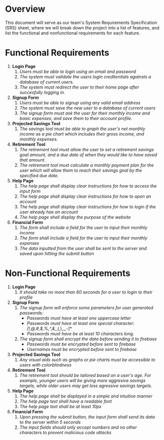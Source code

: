# Overview
This document will serve as our team's System Requirements Specification (SRS) sheet, where we will break down the project into a list of features, and list the 
functional and nonfunctional requirements for each feature.
# Functional Requirements
1. **Login Page**
    1. *Users must be able to login using an email and password*
    2. *The system must validate the users login creditentials againsts a database of current users.*
    3. *The system must redirect the user to their home page after succesfully logging in.*
2. **Signup Form**
     1. *Users must be able to signup using any valid email address*
     2. *The system must save the new user to a database of current users*
     3. *The signup form must ask the user for their monthly income and basic expenses, and save them to their account profile.*
4. **Projected Savings Tool**
    1. *The savings tool must be able to graph the user's net monthly income as a pie chart which includes their gross income, and monthly expenses.*
5. **Retirement Tool**
     1. *The retirement tool must allow the user to set a retirement savings goal amount, and a due date of when they would like to have saved that amount.*
     2. *The retirement tool must calculate a monthly payment plan for the user which will allow them to reach their savings goal by the specified due date.*
6. **Help Page**
	1. *The help page shall display clear instructions for how to access the input form*
	2. *The help page shall display clear instructions for how to open an account*
	3. *The help page shall display clear instructions for how to login if the user already has an account*
	4. *The help page shall display the purpose of the website*
7. **Financial Form**
	1. *The form shall include a field for the user to input their monthly income*
	2. *The form shall include a field for the user to input their monthly expenses*
	3. *The data inputted from the user shall be sent to the server and saved upon hitting the submit button*
# Non-Functional Requirements
1. **Login Page**
    1. *It should take no more than 60 seconds for a user to login to their profile*
2. **Signup Form**
     1. *The signup form will enforce some parameters for user generated passwords:*
          - *Passwords must have at least one uppercase letter*
          - *Passwords must have at least one special character: [!,@,#,$,%,^,&,*,(,),_,-]*
          - *Passwords must have be at least 10 characters long.*
    2. *The signup form shall encrypt the data before sending it to firebase*
          - *Passwords must be encrypted before sent to firebase*
          - *Usernames must be encrypted before sent to firebase*
4. **Projected Savings Tool**
    1. *Any visual aids such as graphs or pie charts must be accessible to users with colorblindness*
5. **Retirement Tool**
     1. *The retirement tool should be tailored based on a user's age. For example, younger users will be giving more aggresive savings targets, while older users may get less agressive savings targets.*
6. **Help Page**
	1. *The help page shall be displayed in a simple and intuitive manner*
	2. *The help page text shall have a readable font*
	3. *The help page text shall be at least 10px*
7. **Financial Form**
	1. *Upon pressing the submit button, the input form shall send its data to the server within 5 seconds*
	2. *The input fields should only accept numbers and no other characters to prevent malicious code attacks*
